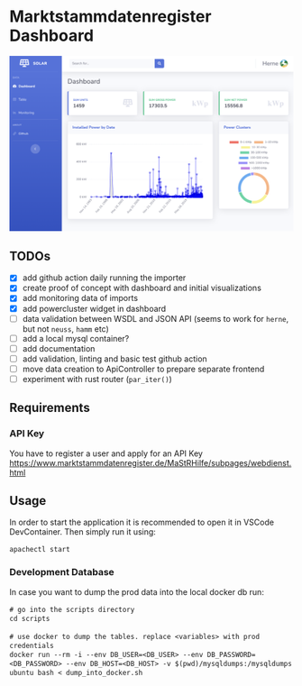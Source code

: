 # Marktstammdatenregister Dashboard

![Preview](https://raw.githubusercontent.com/norman27/marktstammdatenregister/main/docs/preview.png)

## TODOs
- [x] add github action daily running the importer
- [x] create proof of concept with dashboard and initial visualizations
- [x] add monitoring data of imports
- [x] add powercluster widget in dashboard
- [ ] data validation between WSDL and JSON API (seems to work for `herne`, but not `neuss`, `hamm` etc)
- [ ] add a local mysql container?
- [ ] add documentation
- [ ] add validation, linting and basic test github action
- [ ] move data creation to ApiController to prepare separate frontend
- [ ] experiment with rust router (`par_iter()`) 

## Requirements
### API Key
You have to register a user and apply for an API Key https://www.marktstammdatenregister.de/MaStRHilfe/subpages/webdienst.html

## Usage
In order to start the application it is recommended to open it in VSCode DevContainer. Then simply run it using:

```shell
apachectl start
```

### Development Database
In case you want to dump the prod data into the local docker db run:

```shell
# go into the scripts directory
cd scripts

# use docker to dump the tables. replace <variables> with prod credentials
docker run --rm -i --env DB_USER=<DB_USER> --env DB_PASSWORD=<DB_PASSWORD> --env DB_HOST=<DB_HOST> -v $(pwd)/mysqldumps:/mysqldumps ubuntu bash < dump_into_docker.sh
```